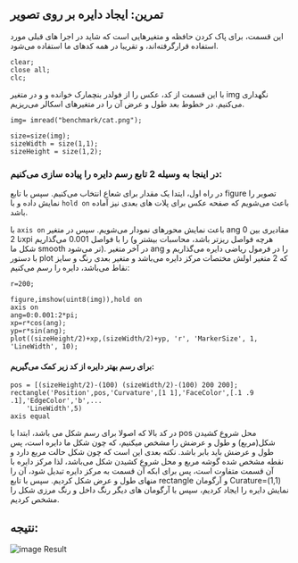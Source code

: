 ## تمرین: ایجاد دایره بر روی تصویر

این قسمت، برای پاک کردن حافظه و متغیرهایی است که شاید در اجرا های قبلی مورد استفاده قرارگرفته‌اند، و تقریبا در همه کدهای ما استفاده می‌شود.

```
clear;
close all;
clc;
```
با این قسمت از کد، عکس را از فولدر بنچمارک خوانده و و در متغیر img نگهداری می‌کنیم. در خطوط بعد طول و عرض آن را در متغیرهای اسکالر می‌ریزیم. 
```
img= imread("benchmark/cat.png");

size=size(img);
sizeWidth = size(1,1);
sizeHeight = size(1,2);
```
### در اینجا به وسیله 2 تابع رسم دایره را پیاده سازی می‌کنیم:
در راه اول، ایتدا یک مقدار برای شعاع انتخاب می‌کنیم. سپس با تابع figure تصویر را نمایش داده و با ```hold on``` باعث می‌شویم که صفحه عکس برای پلات های بعدی نیز آماده باشد.

 با ```axis on``` باعث نمایش محورهای نمودار می‌شویم. سپس در متغیر ang مقادیری بین 0 تا 2xpi را با فواصل 0.001 می‌گذاریم (هرچه فواصل ریزتر باشد، محاسبات بیشتر و شکل ما smooth تر می‌شود). در آخر متغیر ang را در فرمول ریاضی دایره می‌گذاریم و با دستور plot که 2 متغیر اولش مختصات مرکز دایره می‌باشد و متغیر بعدی رنگ و سایز نقاط می‌باشد، دایره را رسم می‌کنیم:

```
r=200;

figure,imshow(uint8(img)),hold on
axis on
ang=0:0.001:2*pi; 
xp=r*cos(ang);
yp=r*sin(ang);
plot((sizeHeight/2)+xp,(sizeWidth/2)+yp, 'r', 'MarkerSize', 1, 'LineWidth', 10);
```
#### برای رسم بهتر دایره از کد زیر کمک می‌گیریم:
```
pos = [(sizeHeight/2)-(100) (sizeWidth/2)-(100) 200 200];
rectangle('Position',pos,'Curvature',[1 1],'FaceColor',[.1 .9 .1],'EdgeColor','b',...
    'LineWidth',5)
axis equal
```
در کد بالا که اصولا برای رسم شکل می باشد، ابتدا با pos محل شروع کشیدن شکل(مربع) و طول و عرضش را مشخص میکنیم، که چون شکل ما دایره است، پس طول و عرضش باید بابر باشد. نکته بعدی این است که چون شکل حالت مربع دارد و نقطه مشخص شده گوشه مربع و محل شروع کشیدن شکل می‌باشد، لذا مرکز دایره با آن قسمت متفاوت است، پس برای ابکه آن قسمت به مرکز دایره تبدیل شود، آن را منهای طول و عرض شکل کردیم.
سپس با تابع rectangle و آرگومان Curature=(1,1) نمایش دایره را ایجاد کردیم، سپس با آرگومان های دیگر رنگ داخل و رنگ مرزی شکل را مشخص کردیم.
## نتیجه:
![image Result](https://github.com/semnan-university-ai/image-processing-class-002/raw/main/exercises/msg67/asset/midCircle.png)
